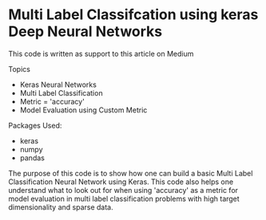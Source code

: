 # Multi Label Classifcation using keras Deep Neural Networks <br>

This code is written as support to this article on Medium

Topics
* Keras Neural Networks
* Multi Label Classification 
* Metric = 'accuracy'
* Model Evaluation using Custom Metric <br>

Packages Used: 
* keras
* numpy
* pandas <br>

The purpose of this code is to show how one can build a basic Multi Label Classification Neural Network using Keras.
This code also helps one understand what to look out for when using 'accuracy' as a metric for model evaluation in multi label classification problems with high target dimensionality and sparse data.
